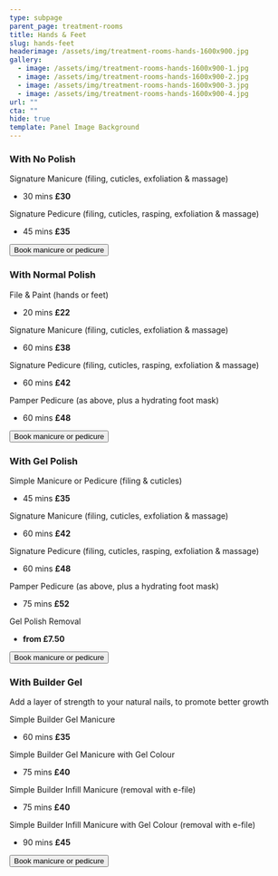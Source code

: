 ```yaml
---
type: subpage
parent_page: treatment-rooms
title: Hands & Feet
slug: hands-feet
headerimage: /assets/img/treatment-rooms-hands-1600x900.jpg
gallery:
  - image: /assets/img/treatment-rooms-hands-1600x900-1.jpg
  - image: /assets/img/treatment-rooms-hands-1600x900-2.jpg
  - image: /assets/img/treatment-rooms-hands-1600x900-3.jpg
  - image: /assets/img/treatment-rooms-hands-1600x900-4.jpg
url: ""
cta: ""
hide: true
template: Panel Image Background
---
```

### With No Polish

Signature Manicure (filing, cuticles, exfoliation & massage)

* 30 mins **£30**

Signature Pedicure (filing, cuticles, rasping, exfoliation & massage)

* 45 mins **£35**

<a href="https://www.fresha.com/a/treatment-rooms-hastings-the-old-rectory-harold-road-uk-cro1x5rw?pId=86052"><button>Book manicure or pedicure</button></a>

### With Normal Polish

File & Paint (hands or feet)

* 20 mins **£22**

Signature Manicure (filing, cuticles, exfoliation & massage)

* 60 mins **£38**

Signature Pedicure (filing, cuticles, rasping, exfoliation & massage)

* 60 mins **£42**

Pamper Pedicure (as above, plus a hydrating foot mask)

* 60 mins **£48**

<a href="https://www.fresha.com/a/treatment-rooms-hastings-the-old-rectory-harold-road-uk-cro1x5rw?pId=86052"><button>Book manicure or pedicure</button></a>

### With Gel Polish

Simple Manicure or Pedicure (filing & cuticles)

* 45 mins **£35**

Signature Manicure (filing, cuticles, exfoliation & massage)

* 60 mins **£42**

Signature Pedicure (filing, cuticles, rasping, exfoliation & massage)

* 60 mins **£48**

Pamper Pedicure (as above, plus a hydrating foot mask)

* 75 mins **£52**

Gel Polish Removal

* **from £7.50**

<a href="https://www.fresha.com/a/treatment-rooms-hastings-the-old-rectory-harold-road-uk-cro1x5rw?pId=86052"><button>Book manicure or pedicure</button></a>

### With Builder Gel

Add a layer of strength to your natural nails, to promote better growth

Simple Builder Gel Manicure

* 60 mins **£35**

Simple Builder Gel Manicure with Gel Colour

* 75 mins **£40**

Simple Builder Infill Manicure (removal with e-file)

* 75 mins **£40**

Simple Builder Infill Manicure with Gel Colour (removal with e-file)

* 90 mins **£45**

<a href="https://www.fresha.com/a/treatment-rooms-hastings-the-old-rectory-harold-road-uk-cro1x5rw?pId=86052"><button>Book manicure or pedicure</button></a>

